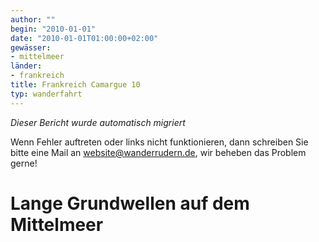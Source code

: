 ```yaml
---
author: ""
begin: "2010-01-01"
date: "2010-01-01T01:00:00+02:00"
gewässer:
- mittelmeer
länder:
- frankreich
title: Frankreich Camargue 10
typ: wanderfahrt
---
```



*Dieser Bericht wurde automatisch migriert*

Wenn Fehler auftreten oder links nicht funktionieren, dann schreiben Sie bitte eine Mail an website@wanderrudern.de, wir beheben das Problem gerne!



# Lange Grundwellen auf dem Mittelmeer


